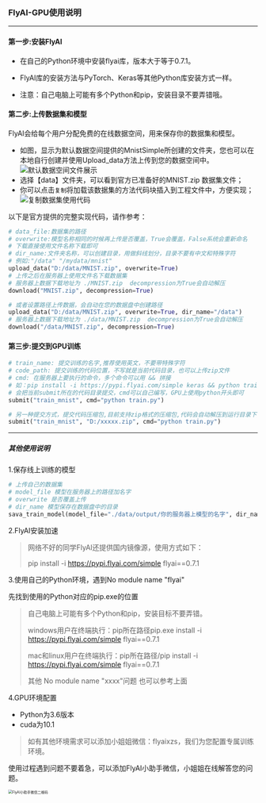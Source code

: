 ### FlyAI-GPU使用说明

***

#### 第一步:安装FlyAI

* 在自己的Python环境中安装flyai库，版本大于等于0.7.1。

* FlyAI库的安装方法与PyTorch、Keras等其他Python库安装方式一样。
* 注意：自己电脑上可能有多个Python和pip，安装目录不要弄错哦。

#### 第二步:上传数据集和模型

FlyAI会给每个用户分配免费的在线数据空间，用来保存你的数据集和模型。

* 如图，显示为默认数据空间提供的MnistSimple所创建的文件夹，您也可以在本地自行创建并使用Upload_data方法上传到您的数据空间中。
![默认数据空间文件展示](https://static.flyai.com/dataspace.png)
* 选择【data】文件夹，可以看到官方已准备好的MNIST.zip 数据集文件；
* 你可以点击`复制`将加载该数据集的方法代码块插入到工程文件中，方便实现；
![复制数据集使用代码](https://static.flyai.com/dataspace2.png)

以下是官方提供的完整实现代码，请作参考：
```python
# data_file:数据集的路径
# overwrite:模型名称相同的时候再上传是否覆盖，True会覆盖，False系统会重新命名
# 下载直接使用文件名称下载即可
# dir_name:文件夹名称，可以创建目录，用做斜线划分，目录不要有中文和特殊字符
# 例如:"/data" "/mydata/mnist"
upload_data("D:/data/MNIST.zip", overwrite=True)
# 上传之后在服务器上使用文件名下载数据集
# 服务器上数据下载地址为 ./MNIST.zip  decompression为True会自动解压
download("MNIST.zip", decompression=True)

# 或者设置路径上传数据，会自动在您的数据盘中创建路径
upload_data("D:/data/MNIST.zip", overwrite=True, dir_name="/data")
# 服务器上数据下载地址为 ./data/MNIST.zip  decompression为True会自动解压
download("/data/MNIST.zip", decompression=True)
```

#### 第三步:提交到GPU训练

```python
# train_name: 提交训练的名字,推荐使用英文，不要带特殊字符
# code_path: 提交训练的代码位置，不写就是当前代码目录，也可以上传zip文件
# cmd: 在服务器上要执行的命令，多个命令可以用 && 拼接
# 如：pip install -i https://pypi.flyai.com/simple keras && python train.py -e=10 -b=30 -lr=0.0003
# 会把当前submit所在的代码目录提交，cmd可以自己编写，GPU上使用python开头即可
submit("train_mnist", cmd="python train.py")

# 另一种提交方式，提交代码压缩包,目前支持zip格式的压缩包,代码会自动解压到运行目录下
submit("train_mnist", "D:/xxxxx.zip", cmd="python train.py")
```

***

##### 其他使用说明

1.保存线上训练的模型

```python
# 上传自己的数据集
# model_file 模型在服务器上的路径加名字
# overwrite 是否覆盖上传
# dir_name 模型保存在数据盘中的目录
sava_train_model(model_file="./data/output/你的服务器上模型的名字", dir_name="/model", overwrite=False)
```

2.FlyAI安装加速

> 网络不好的同学FlyAI还提供国内镜像源，使用方式如下：
>
> pip install -i https://pypi.flyai.com/simple flyai==0.7.1

3.使用自己的Python环境，遇到No module name "flyai"

先找到使用的Python对应的pip.exe的位置

> 自己电脑上可能有多个Python和pip，安装目标不要弄错。
>
> windows用户在终端执行：pip所在路径pip.exe install -i https://pypi.flyai.com/simple flyai==0.7.1
>
> mac和linux用户在终端执行：pip所在路径/pip install -i https://pypi.flyai.com/simple flyai==0.7.1
>
> 其他 No module name "xxxx"问题 也可以参考上面

4.GPU环境配置

* Python为3.6版本
* cuda为10.1

> 如有其他环境需求可以添加小姐姐微信：flyaixzs，我们为您配置专属训练环境。



使用过程遇到问题不要着急，可以添加FlyAI小助手微信，小姐姐在线解答您的问题。

<img src="https://static.flyai.com/flyai_dir4.png" alt="FlyAI小助手微信二维码" style="zoom:50%;" />





